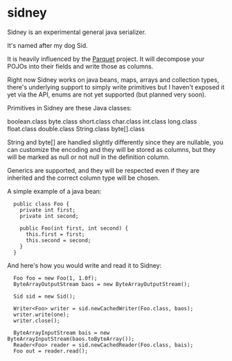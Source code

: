 sidney
======

Sidney is an experimental general java serializer. 

It's named after my dog Sid.

It is heavily influenced by the [Parquet](https://github.com/apache/incubator-parquet-mr) project.  It will decompose your POJOs into their fields and write those as columns.

Right now Sidney works on java beans, maps, arrays and collection types, there's underlying support to simply write primitives but I haven't exposed it yet via the API, enums are not yet supported (but planned very soon). 

Primitives in Sidney are these Java classes: 

boolean.class
byte.class
short.class
char.class
int.class
long.class
float.class
double.class
String.class
byte[].class

String and byte[] are handled slightly differently since they are nullable, you can customize the encoding and they will be stored as columns, but they will be marked as null or not null in the definition column.

Generics are supported, and they will be respected even if they are inherited and the correct column type will be chosen.

A simple example of a java bean:

```
  public class Foo {
    private int first;
    private int second;
    
    public Foo(int first, int second) {
      this.first = first;
      this.second = second;
    }
  }
```

And here's how you would write and read it to Sidney: 
```
  Foo foo = new Foo(1, 1.0f);
  ByteArrayOutputStream baos = new ByteArrayOutputStream();
  
  Sid sid = new Sid();
  
  Writer<Foo> writer = sid.newCachedWriter(Foo.class, baos);
  writer.write(one);
  writer.close();
  
  ByteArrayInputStream bais = new ByteArrayInputStream(baos.toByteArray());
  Reader<Foo> reader = sid.newCachedReader(Foo.class, bais);
  Foo out = reader.read();
```
